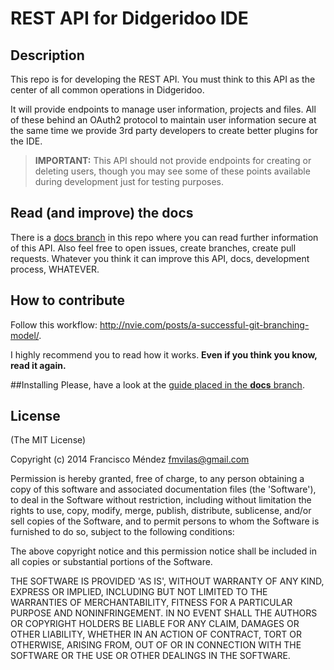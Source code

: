 # REST API for Didgeridoo IDE

## Description
This repo is for developing the REST API. You must think to this API as the center of all common operations in Didgeridoo.

It will provide endpoints to manage user information, projects and files. All of these behind an OAuth2 protocol to maintain user information secure at the same time we provide 3rd party developers to create better plugins for the IDE.

> **IMPORTANT:** This API should not provide endpoints for creating or deleting users, though you may see some of these points available during development just for testing purposes.

## Read (and improve) the docs

There is a [docs branch](https://github.com/fmvilas/didgeridoo-api/tree/docs) in this repo where you can read further information of this API. Also feel free to open issues, create branches, create pull requests. Whatever you think it can improve this API, docs, development process, WHATEVER.

## How to contribute

Follow this workflow: http://nvie.com/posts/a-successful-git-branching-model/.

I highly recommend you to read how it works. **Even if you think you know, read it again.**

##Installing
Please, have a look at the [guide placed in the **docs** branch](https://github.com/fmvilas/didgeridoo/tree/docs).

## License

(The MIT License)

Copyright (c) 2014 Francisco Méndez <fmvilas@gmail.com>

Permission is hereby granted, free of charge, to any person obtaining a copy of this software and associated documentation files (the 'Software'), to deal in the Software without restriction, including without limitation the rights to use, copy, modify, merge, publish, distribute, sublicense, and/or sell copies of the Software, and to permit persons to whom the Software is furnished to do so, subject to the following conditions:

The above copyright notice and this permission notice shall be included in all copies or substantial portions of the Software.

THE SOFTWARE IS PROVIDED 'AS IS', WITHOUT WARRANTY OF ANY KIND, EXPRESS OR IMPLIED, INCLUDING BUT NOT LIMITED TO THE WARRANTIES OF MERCHANTABILITY, FITNESS FOR A PARTICULAR PURPOSE AND NONINFRINGEMENT. IN NO EVENT SHALL THE AUTHORS OR COPYRIGHT HOLDERS BE LIABLE FOR ANY CLAIM, DAMAGES OR OTHER LIABILITY, WHETHER IN AN ACTION OF CONTRACT, TORT OR OTHERWISE, ARISING FROM, OUT OF OR IN CONNECTION WITH THE SOFTWARE OR THE USE OR OTHER DEALINGS IN THE SOFTWARE.
